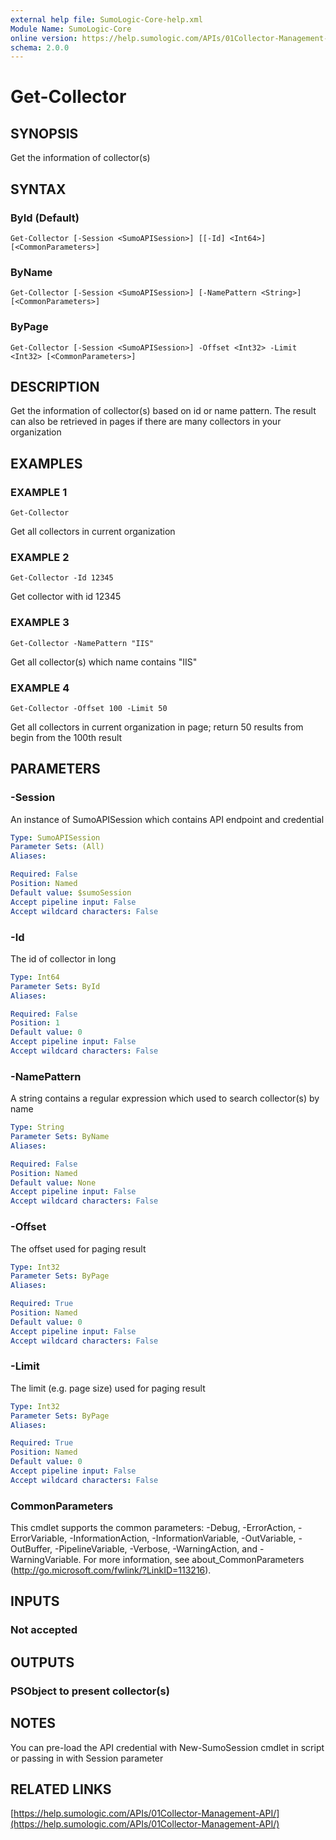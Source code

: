 ```yaml
---
external help file: SumoLogic-Core-help.xml
Module Name: SumoLogic-Core
online version: https://help.sumologic.com/APIs/01Collector-Management-API/
schema: 2.0.0
---
```


# Get-Collector

## SYNOPSIS
Get the information of collector(s)

## SYNTAX

### ById (Default)
```
Get-Collector [-Session <SumoAPISession>] [[-Id] <Int64>] [<CommonParameters>]
```

### ByName
```
Get-Collector [-Session <SumoAPISession>] [-NamePattern <String>] [<CommonParameters>]
```

### ByPage
```
Get-Collector [-Session <SumoAPISession>] -Offset <Int32> -Limit <Int32> [<CommonParameters>]
```

## DESCRIPTION
Get the information of collector(s) based on id or name pattern.
The result can also be retrieved in pages if there are many collectors in your organization

## EXAMPLES

### EXAMPLE 1
```
Get-Collector
```

Get all collectors in current organization

### EXAMPLE 2
```
Get-Collector -Id 12345
```

Get collector with id 12345

### EXAMPLE 3
```
Get-Collector -NamePattern "IIS"
```

Get all collector(s) which name contains "IIS"

### EXAMPLE 4
```
Get-Collector -Offset 100 -Limit 50
```

Get all collectors in current organization in page; return 50 results from begin from the 100th result

## PARAMETERS

### -Session
An instance of SumoAPISession which contains API endpoint and credential

```yaml
Type: SumoAPISession
Parameter Sets: (All)
Aliases:

Required: False
Position: Named
Default value: $sumoSession
Accept pipeline input: False
Accept wildcard characters: False
```

### -Id
The id of collector in long

```yaml
Type: Int64
Parameter Sets: ById
Aliases:

Required: False
Position: 1
Default value: 0
Accept pipeline input: False
Accept wildcard characters: False
```

### -NamePattern
A string contains a regular expression which used to search collector(s) by name

```yaml
Type: String
Parameter Sets: ByName
Aliases:

Required: False
Position: Named
Default value: None
Accept pipeline input: False
Accept wildcard characters: False
```

### -Offset
The offset used for paging result

```yaml
Type: Int32
Parameter Sets: ByPage
Aliases:

Required: True
Position: Named
Default value: 0
Accept pipeline input: False
Accept wildcard characters: False
```

### -Limit
The limit (e.g.
page size) used for paging result

```yaml
Type: Int32
Parameter Sets: ByPage
Aliases:

Required: True
Position: Named
Default value: 0
Accept pipeline input: False
Accept wildcard characters: False
```

### CommonParameters
This cmdlet supports the common parameters: -Debug, -ErrorAction, -ErrorVariable, -InformationAction, -InformationVariable, -OutVariable, -OutBuffer, -PipelineVariable, -Verbose, -WarningAction, and -WarningVariable.
For more information, see about_CommonParameters (http://go.microsoft.com/fwlink/?LinkID=113216).

## INPUTS

### Not accepted

## OUTPUTS

### PSObject to present collector(s)

## NOTES
You can pre-load the API credential with New-SumoSession cmdlet in script or passing in with Session parameter

## RELATED LINKS

[https://help.sumologic.com/APIs/01Collector-Management-API/](https://help.sumologic.com/APIs/01Collector-Management-API/)

